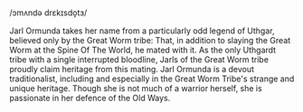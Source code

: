 /ɔmʌndə drɛkɪsdo̞tɜ/

Jarl Ormunda takes her name from a particularly odd legend of Uthgar, believed only by the Great Worm tribe: That, in addition to slaying the Great Worm at the Spine Of The World, he mated with it. As the only Uthgardt tribe with a single interrupted bloodline, Jarls of the Great Worm tribe proudly claim heritage from this mating. Jarl Ormunda is a devout traditionalist, including and especially in the Great Worm Tribe's strange and unique heritage. Though she is not much of a warrior herself, she is passionate in her defence of the Old Ways.
